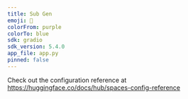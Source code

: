```yaml
---
title: Sub Gen
emoji: 🐢
colorFrom: purple
colorTo: blue
sdk: gradio
sdk_version: 5.4.0
app_file: app.py
pinned: false
---
```


Check out the configuration reference at https://huggingface.co/docs/hub/spaces-config-reference

